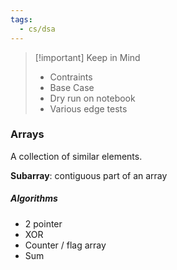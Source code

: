 ```yaml
---
tags:
  - cs/dsa
---
```

> [!important] Keep in Mind
> - Contraints
> - Base Case
> - Dry run on notebook
> - Various edge tests
### Arrays
A collection of similar elements.

**Subarray**: contiguous part of an array
##### Algorithms
- 2 pointer
- XOR
- Counter / flag array
- Sum